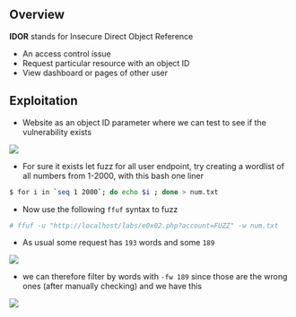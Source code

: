 ## **Overview**

**IDOR** stands for Insecure Direct Object Reference
- An access control issue
- Request particular resource with an object ID
- View dashboard or pages of other user


## **Exploitation**

- Website as an object ID parameter where we can test to see if the vulnerability exists

![](https://i.imgur.com/kQIIRgV.png)


- For sure it exists let fuzz for all user endpoint, try creating a wordlist of all numbers from 1-2000, with this bash one liner

```bash
$ for i in `seq 1 2000`; do echo $i ; done > num.txt
```

- Now use the following `ffuf` syntax to fuzz

```bash
# ffuf -u "http://localhost/labs/e0x02.php?account=FUZZ" -w num.txt
```


- As usual some request has `193` words and some `189` 

![](https://i.imgur.com/RKUv0Wm.png)


- we can therefore filter by words with `-fw 189` since those are the wrong ones (after manually checking) and we have this

![](https://i.imgur.com/W7EjLAF.png)
